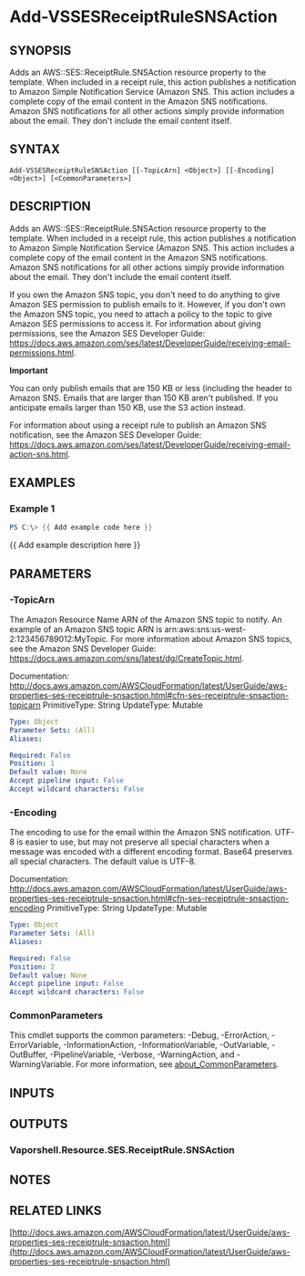 # Add-VSSESReceiptRuleSNSAction

## SYNOPSIS
Adds an AWS::SES::ReceiptRule.SNSAction resource property to the template.
When included in a receipt rule, this action publishes a notification to Amazon Simple Notification Service (Amazon SNS.
This action includes a complete copy of the email content in the Amazon SNS notifications.
Amazon SNS notifications for all other actions simply provide information about the email.
They don't include the email content itself.

## SYNTAX

```
Add-VSSESReceiptRuleSNSAction [[-TopicArn] <Object>] [[-Encoding] <Object>] [<CommonParameters>]
```

## DESCRIPTION
Adds an AWS::SES::ReceiptRule.SNSAction resource property to the template.
When included in a receipt rule, this action publishes a notification to Amazon Simple Notification Service (Amazon SNS.
This action includes a complete copy of the email content in the Amazon SNS notifications.
Amazon SNS notifications for all other actions simply provide information about the email.
They don't include the email content itself.

If you own the Amazon SNS topic, you don't need to do anything to give Amazon SES permission to publish emails to it.
However, if you don't own the Amazon SNS topic, you need to attach a policy to the topic to give Amazon SES permissions to access it.
For information about giving permissions, see the Amazon SES Developer Guide: https://docs.aws.amazon.com/ses/latest/DeveloperGuide/receiving-email-permissions.html.

**Important**

You can only publish emails that are 150 KB or less (including the header to Amazon SNS.
Emails that are larger than 150 KB aren't published.
If you anticipate emails larger than 150 KB, use the S3 action instead.

For information about using a receipt rule to publish an Amazon SNS notification, see the Amazon SES Developer Guide: https://docs.aws.amazon.com/ses/latest/DeveloperGuide/receiving-email-action-sns.html.

## EXAMPLES

### Example 1
```powershell
PS C:\> {{ Add example code here }}
```

{{ Add example description here }}

## PARAMETERS

### -TopicArn
The Amazon Resource Name ARN of the Amazon SNS topic to notify.
An example of an Amazon SNS topic ARN is arn:aws:sns:us-west-2:123456789012:MyTopic.
For more information about Amazon SNS topics, see the Amazon SNS Developer Guide: https://docs.aws.amazon.com/sns/latest/dg/CreateTopic.html.

Documentation: http://docs.aws.amazon.com/AWSCloudFormation/latest/UserGuide/aws-properties-ses-receiptrule-snsaction.html#cfn-ses-receiptrule-snsaction-topicarn
PrimitiveType: String
UpdateType: Mutable

```yaml
Type: Object
Parameter Sets: (All)
Aliases:

Required: False
Position: 1
Default value: None
Accept pipeline input: False
Accept wildcard characters: False
```

### -Encoding
The encoding to use for the email within the Amazon SNS notification.
UTF-8 is easier to use, but may not preserve all special characters when a message was encoded with a different encoding format.
Base64 preserves all special characters.
The default value is UTF-8.

Documentation: http://docs.aws.amazon.com/AWSCloudFormation/latest/UserGuide/aws-properties-ses-receiptrule-snsaction.html#cfn-ses-receiptrule-snsaction-encoding
PrimitiveType: String
UpdateType: Mutable

```yaml
Type: Object
Parameter Sets: (All)
Aliases:

Required: False
Position: 2
Default value: None
Accept pipeline input: False
Accept wildcard characters: False
```

### CommonParameters
This cmdlet supports the common parameters: -Debug, -ErrorAction, -ErrorVariable, -InformationAction, -InformationVariable, -OutVariable, -OutBuffer, -PipelineVariable, -Verbose, -WarningAction, and -WarningVariable. For more information, see [about_CommonParameters](http://go.microsoft.com/fwlink/?LinkID=113216).

## INPUTS

## OUTPUTS

### Vaporshell.Resource.SES.ReceiptRule.SNSAction
## NOTES

## RELATED LINKS

[http://docs.aws.amazon.com/AWSCloudFormation/latest/UserGuide/aws-properties-ses-receiptrule-snsaction.html](http://docs.aws.amazon.com/AWSCloudFormation/latest/UserGuide/aws-properties-ses-receiptrule-snsaction.html)

